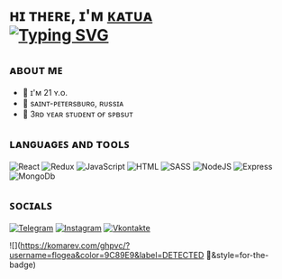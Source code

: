 <!-- ### Hi there 👋 -->

<h1 align="left">ʜɪ ᴛʜᴇʀᴇ, ɪ'ᴍ <a background="#FF8BC8" href="https://vk.com/flogea" target="_blank">ᴋᴀᴛᴜᴀ</a> <br>
<a href="https://git.io/typing-svg"><img src="https://readme-typing-svg.herokuapp.com?font=Ubuntu&pause=1000&color=9C89E9&vCenter=true&width=435&lines=%CA%99%E1%B4%87%C9%A2%C9%A2%C9%AA%C9%B4%E1%B4%87%CA%80+%D2%93%CA%80%E1%B4%8F%C9%B4%E1%B4%9B-%E1%B4%87%C9%B4%E1%B4%85+%E1%B4%A1%E1%B4%87%CA%99+%E1%B4%85%E1%B4%87%E1%B4%A0%E1%B4%87%CA%9F%E1%B4%8F%E1%B4%98%E1%B4%87%CA%80" alt="Typing SVG" /></a></h1>
<!-- <h3 align="center">Computer science student, IT news writer from Russia 🇷🇺</h3> -->

<h2>ᴀʙᴏᴜᴛ ᴍᴇ</h2>
<ul>
  <li>💜 ɪ'ᴍ 21 ʏ.ᴏ.</li>
  <li>💜 sᴀɪɴᴛ-ᴘᴇᴛᴇʀsʙᴜʀɢ, ʀᴜssɪᴀ</li>
  <li>💜 3ʀᴅ ʏᴇᴀʀ sᴛᴜᴅᴇɴᴛ ᴏғ sᴘʙsᴜᴛ</li>
</ul>

<!-- ## Languages and Tools: -->
<h2>ʟᴀɴɢᴜᴀɢᴇꜱ ᴀɴᴅ ᴛᴏᴏʟꜱ </h2>

![React](https://img.shields.io/badge/-React-090909?style=for-the-badge&logo=react&logoColor=61DAFB)
![Redux](https://img.shields.io/badge/-Redux-090909?style=for-the-badge&logo=redux&logoColor=764ABC)
![JavaScript](https://img.shields.io/badge/-JavaScript-090909?style=for-the-badge&logo=JavaScript&logoColor=F7DF1E)
![HTML](https://img.shields.io/badge/-HTML5-090909?style=for-the-badge&logo=html5&logoColor=E34F26)
![SASS](https://img.shields.io/badge/-SASS-090909?style=for-the-badge&logo=SASS&logoColor=CC6699)
![NodeJS](https://img.shields.io/badge/-NodeJS-090909?style=for-the-badge&logo=Node.JS&logoColor=339933)
![Express](https://img.shields.io/badge/-Express-090909?style=for-the-badge&logo=Express&logoColor=339933)
![MongoDb](https://img.shields.io/badge/-MongoDb-090909?style=for-the-badge&logo=MongoDb&logoColor=47A248)

<!-- ## Socials: -->

<h2>ꜱᴏᴄɪᴀʟꜱ</h2>

[![Telegram](https://img.shields.io/badge/-Telegram-090909?style=for-the-badge&logo=telegram&logoColor=27A0D9)](https://t.me/fuckatu)
[![Instagram](https://img.shields.io/badge/-Instagram-090909?style=for-the-badge&logo=instagram&logoColor=FF239EFF)](https://www.instagram.com/fvckate)
[![Vkontakte](https://img.shields.io/badge/-Vkontakte-090909?style=for-the-badge&logo=Vk&logoColor=4F7DB3)](https://vk.com/flogea)


![](https://komarev.com/ghpvc/?username=flogea&color=9C89E9&label=DETECTED 👀&style=for-the-badge)
